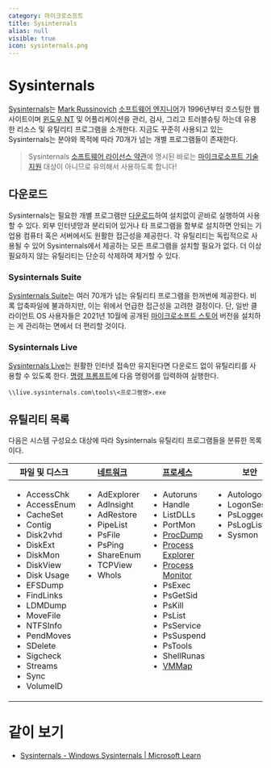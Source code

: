 ```yaml
---
category: 마이크로소프트
title: Sysinternals
alias: null
visible: true
icon: sysinternals.png
---
```

# Sysinternals
[Sysinternals](https://ko.wikipedia.org/wiki/Sysinternals)는 [Mark Russinovich](https://ko.wikipedia.org/wiki/마크_러시노비치) [소프트웨어 엔지니어](https://ko.wikipedia.org/wiki/소프트웨어_공학자)가 1996년부터 호스팅한 웹사이트이며 [윈도우 NT](ko.WindowsNT) 및 어플리케이션을 관리, 검사, 그리고 트러블슈팅 하는데 유용한 리소스 및 유틸리티 프로그램을 소개한다. 지금도 꾸준히 사용되고 있는 Sysinternals는 분야와 목적에 따라 70개가 넘는 개별 프로그램들이 존재한다.

> Sysinternals [소프트웨어 라이선스 약관](https://learn.microsoft.com/en-us/sysinternals/license-terms)에 명시된 바로는 [마이크로소프트 기술지원](https://support.microsoft.com/) 대상이 아니므로 유의해서 사용하도록 합니다!

## 다운로드
Sysinternals는 필요한 개별 프로그램만 [다운로드](https://learn.microsoft.com/en-us/sysinternals/downloads/)하여 설치없이 곧바로 실행하여 사용할 수 있다. 외부 인터넷망과 분리되어 있거나 타 프로그램을 함부로 설치하면 안되는 기업용 컴퓨터 혹은 서버에서도 원활한 접근성을 제공한다. 각 유틸리티는 독립적으로 사용될 수 있어 Sysinternals에서 제공하는 모든 프로그램을 설치할 필요가 없다. 더 이상 필요하지 않는 유틸리티는 단순히 삭제하여 제거할 수 있다.

### Sysinternals Suite
[Sysinternals Suite](https://learn.microsoft.com/en-us/sysinternals/downloads/sysinternals-suite)는 여러 70개가 넘는 유틸리티 프로그램을 한꺼번에 제공한다. 비록 압축파일에 불과하지만, 이는 위에서 언급한 접근성을 고려한 결정이다. 단, 일반 클라이언트 OS 사용자들은 2021년 10월에 공개된 [마이크로소프트 스토어](https://apps.microsoft.com/store/detail/sysinternals-suite/9P7KNL5RWT25) 버전을 설치하는 게 관리하는 면에서 더 편리할 것이다.

### Sysinternals Live
[Sysinternals Live](https://live.sysinternals.com/)는 원활한 인터넷 접속만 유지된다면 다운로드 없이 유틸리티를 사용할 수 있도록 한다. [명령 프롬프트](https://ko.wikipedia.org/wiki/Cmd.exe)에 다음 명령어를 입력하여 실행한다.

```
\\live.sysinternals.com\tools\<프로그램명>.exe
```

## 유틸리티 목록
다음은 시스템 구성요소 대상에 따라 Sysinternals 유틸리티 프로그램들을 분류한 목록이다.

<table style="table-layout: fixed; width: 100%">
<thead>
<tr><th>파일 및 디스크</th><th><a href="ko.Network">네트워크</a></th><th><a href="ko.Process">프로세스</a></th><th>보안</th><th>시스템 정보</th><th>기타</th></tr>
</thead>
<tbody>
<tr style="vertical-align: top; overflow-wrap: break-word;">
<td><ul><li>AccessChk</li><li>AccessEnum</li><li>CacheSet</li><li>Contig</li><li>Disk2vhd</li><li>DiskExt</li><li>DiskMon</li><li>DiskView</li><li>Disk Usage</li><li>EFSDump</li><li>FindLinks</li><li>LDMDump</li><li>MoveFile</li><li>NTFSInfo</li><li>PendMoves</li><li>SDelete</li><li>Sigcheck</li><li>Streams</li><li>Sync</li><li>VolumeID</li></ul></td>
<td><ul><li>AdExplorer</li><li>AdInsight</li><li>AdRestore</li><li>PipeList</li><li>PsFile</li><li>PsPing</li><li>ShareEnum</li><li>TCPView</li><li>WhoIs</li></ul></td>
<td><ul><li>Autoruns</li><li>Handle</li><li>ListDLLs</li><li>PortMon</li><li><a href="ko.ProcDump">ProcDump</a></li><li><a href="ko.Process_Explorer">Process Explorer</a></li><li><a href="ko.Process_Monitor">Process Monitor</a></li><li>PsExec</li><li>PsGetSid</li><li>PsKill</li><li>PsList</li><li>PsService</li><li>PsSuspend</li><li>PsTools</li><li>ShellRunas</li><li><a href="ko.VMMap">VMMap</a></li></ul></td>
<td><ul><li>Autologon</li><li>LogonSessions</li><li>PsLoggedOn</li><li>PsLogList</li><li>Sysmon</li></ul></td>
<td><ul><li>ClockRes</li><li>Coreinfo</li><li>LiveKD</li><li>LoadOrder</li><li>PsInfo</li><li><a href="ko.RAMMap">RAMMap</a></li><li>WinObj</li></ul></td>
<td><ul><li>BgInfo</li><li>BlueScreen</li><li>CpuStres</li><li>Ctrl2Cap</li><li>DebugView</li><li>Desktops</li><li><a href="ko.Hex2dec">Hex2dec</a></li><li>Junction</li><li><a href="ko.NotMyFault">NotMyFault</a></li><li>PsPasswd</li><li>PsShutdown</li><li>RDCMan</li><li>RegDelNull</li><li>RegHide</li><li>RegJump</li><li>Registry Usage</li><li>Strings</li><li>Testlimit</li><li>ZoomIt</li></ul></td>
</tr>
</tbody>
</table>

# 같이 보기
* [Sysinternals - Windows Sysinternals &#124; Microsoft Learn](https://learn.microsoft.com/en-us/sysinternals/)
